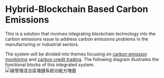 # Hybrid-Blockchain Based Carbon Emissions
This is a solution that involves integrating blockchain technology into the carbon emissions issue to address carbon emissions problems in the manufacturing or industrial sectors.  

  The system will be divided into themes focusing on [carbon emission monitoring](https://github.com/yourusername/yourrepository/blob/main/folder1/file1.md) and [carbon credit trading](https://github.com/yourusername/yourrepository/blob/main/folder1/file1.md).
The following diagram illustrates the functional blocks of this integrated system.
![碳管理混合區塊鏈系統功能方塊圖](https://github.com/frswim/Blockchain-Based-CarbonEmissions/assets/99896928/b17446e4-8752-4428-b4f2-4f0639a1fb73)
